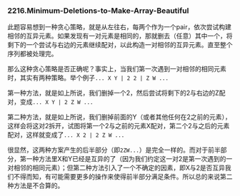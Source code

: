 ### 2216.Minimum-Deletions-to-Make-Array-Beautiful

此题容易想到一种贪心策略，就是从左往右，每两个作为一个pair，依次尝试构建相邻的互异元素。如果发现有一对元素是相同的，那就删去（任意）其中一个，将剩下的一个尝试与右边的元素继续配对，以此构造一对相邻的互异元素。直至整个序列都被处理完。

那么这种贪心策略是否正确呢？事实上，当我们第一次遇到一对相邻的相同元素时，其实有两种策略。举个例子```... X Y | 2 2 | Z W ... ```

第一种方法，就是如上所说，我们删掉一个2，然后尝试将剩下的2与右边的Z配对，变成```... X Y | 2 Z W ... ```

第二种方法，就是如上所说，我们删掉前面的Y（或者其他任何在2之前的元素），这样会将这对2拆开，试图将第一个2与之前的元素X配对，第二个2与之后的元素配对，这样就变成了```... X 2 | 2 Z W ... ```

很显然，这两种方案产生的后半部分（即```2ZW...```）是完全一样的。而对于前半部分，第一种方法里X和Y已经是互异的了（因为我们约定这一对2是第一次遇到的一对相邻的相同元素）；但第二种方法引入了一个不确定的因素，即X与2是否互异我们不得而知，有可能需要更多的操作来使得前半部分满足条件。所以总的来说第二种方法是不合算的。
